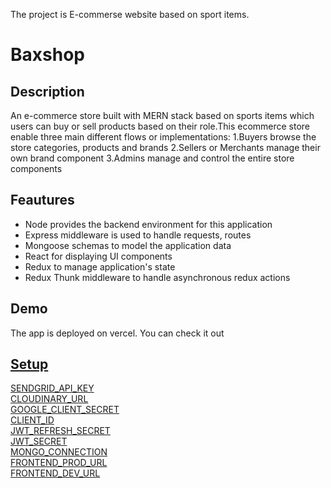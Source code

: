 The project is E-commerse website based on sport items.

# Baxshop



## Description

An e-commerce store built with MERN stack based on sports items which users can buy or sell products based on their role.This ecommerce store enable three main different flows or implementations:
1.Buyers browse the store categories, products and brands
2.Sellers or Merchants manage their own brand component
3.Admins manage and control the entire store components

## Feautures
* Node provides the backend environment for this application
* Express middleware is used to handle requests, routes
* Mongoose schemas to model the application data
* React for displaying UI components
* Redux to manage application's state
* Redux Thunk middleware to handle asynchronous redux actions

## Demo
The app is deployed on vercel. You can check it out <a href='https://ecom-frontend-nu.vercel.app/'/>

## Setup
<Container >
  <div>
  SENDGRID_API_KEY
  </div>
  <div>
  CLOUDINARY_URL
  </div>
  <div>
  GOOGLE_CLIENT_SECRET
  </div>
  <div>
  CLIENT_ID
  </div>
    <div>
  JWT_REFRESH_SECRET
  </div>
   <div>
  JWT_SECRET
  </div>
   <div>
  MONGO_CONNECTION
  </div>
   <div>
  FRONTEND_PROD_URL
  </div>
   <div>
  FRONTEND_DEV_URL
  </div>
  </Container>


